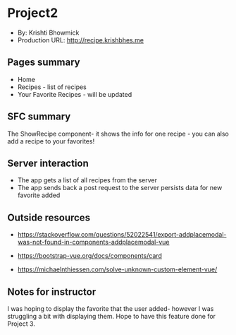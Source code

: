 # Project2 

* By: Krishti Bhowmick 
* Production URL: http://recipe.krishbhes.me


## Pages summary

* Home
* Recipes - list of recipes
* Your Favorite Recipes - will be updated

## SFC summary
The ShowRecipe component- it shows the info for one recipe - you can also add a recipe to your favorites! 

## Server interaction
* The app gets a list of all recipes from the server
* The app sends back a post request to the server persists data for new favorite added 

## Outside resources
* https://stackoverflow.com/questions/52022541/export-addplacemodal-was-not-found-in-components-addplacemodal-vue  

* https://bootstrap-vue.org/docs/components/card 

* https://michaelnthiessen.com/solve-unknown-custom-element-vue/

## Notes for instructor

I was hoping to display the favorite that the user added- however I was struggling a bit with displaying them. Hope to have this feature done for Project 3. 



